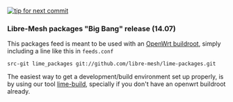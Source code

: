 [![tip for next commit](http://tip4commit.com/projects/804.svg)](http://tip4commit.com/projects/804)

### Libre-Mesh packages "Big Bang" release (14.07)

This packages feed is meant to be used with an [OpenWrt buildroot][1], simply including a line like this in `feeds.conf`

```
src-git lime_packages git://github.com/libre-mesh/lime-packages.git
```

The easiest way to get a development/build environment set up properly, is by using our tool [lime-build][2],
specially if you don't have an openwrt buildroot already.

[1]: http://wiki.openwrt.org/doc/start#building_openwrt
[2]: https://github.com/libre-mesh/lime-build
